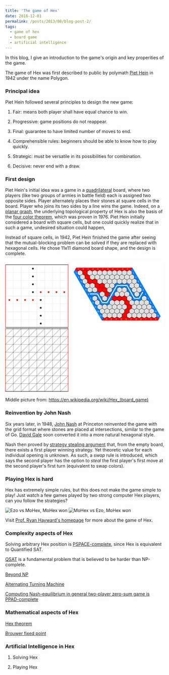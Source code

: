 ```yaml
---
title: 'The game of Hex'
date: 2018-12-01
permalink: /posts/2013/08/blog-post-2/
tags:
  - game of hex
  - board game
  - artificial intelligence
---
```

In this blog, I give an introduction to the game's origin and key properities of the game.


The game of Hex was first described to public by polymath [Piet Hein](https://en.wikipedia.org/wiki/Piet_Hein_(scientist)) in 1942 under the name Polygon. 

### Principal idea
Piet Hein followed several principles to design the new game: 

1. Fair: means both player shall have equal chance to win. 

2. Progressive: game positions do not reappear. 

3. Final: guarantee to have limited number of moves to end. 

4. Comprehensible rules: beginners should be able to know how to play quickly.

5. Strategic: must be versatile in its possibilities for combination. 

6. Decisive: never end with a draw. 

### First design 
Piet Hein's initial idea was a game in a [quadrilateral](https://en.wikipedia.org/wiki/Quadrilateral) board, where two players (like two groups of armies in battle field) each is assigned two opposite sides. Player alternately places their stones at square cells in the board. Player who joins its two sides by a line wins the game. Indeed, on a [planar graph](https://en.wikipedia.org/wiki/Planar_graph), the underlying topological property of Hex is also the basis of the [four color theorem](https://en.wikipedia.org/wiki/Four_color_theorem), which was proven in 1976. Piet Hein initially considered a board with square cells, but one could quickly realize that in such a game, undesired situation could happen,   

Instead of square cells, in 1942, Piet Hein finished the game after seeing that the mutual-blocking problem can be solved if they are replaced with hexagonal cells. He chose 11x11 diamond board shape, and the design is complete. 

![](/images/grid2.png "A failure design for the game of Hex")
![](/images/Hex-board-11x11.jpg "11x11 Hex proposed by Piet Hein") 
![](/images/grid_nash2.png "Board format originally described by John Nash, playing at intersections")

Middle picture from: https://en.wikipedia.org/wiki/Hex_(board_game)

### Reinvention by John Nash

Six years later, in 1948, [John Nash]() at Princeton reinvented the game with the grid format where stones are placed at intersections, similar to the game of Go. [David Gale](https://en.wikipedia.org/wiki/David_Gale) soon converted it into a more natural hexagonal style.  



Nash then proved by [strategy stealing argument](https://en.wikipedia.org/wiki/Strategy-stealing_argument) that, from the empty board, there exists a first player winning strategy. Yet theoretic value for each individual opening is unknown. As such, a *swap* rule is introduced, which says the second player has the option to *steal* the first player's first move at the second player's first turn (equivalent to swap colors). 

### Playing Hex is hard
Hex has extremely simple rules, but this does not make the game simple to play! Just watch a few games played by two strong computer Hex players, can you follow the strategies? 

![](imgs/ezo-mohex-2018-11x11-04.png "Ezo vs MoHex, MoHex won") 
![](imgs/mohex-ezo-2018-11x11-05.png "MoHex vs Ezo, MoHex won")


Visit [Prof. Ryan Hayward's homepage](https://webdocs.cs.ualberta.ca/~hayward/) for more about the game of Hex. 


### Complexity aspects of Hex

Solving arbitrary Hex position is [PSPACE-complete](https://en.wikipedia.org/wiki/PSPACE-complete), since Hex is equivalent to Quantified SAT. 

[QSAT](https://en.wikipedia.org/wiki/True_quantified_Boolean_formula) is a fundamental problem that is believed to be harder than NP-complete. 

[Beyond NP](http://beyondnp.org/)

[Alternating Turning Machine](https://en.wikipedia.org/wiki/Alternating_Turing_machine)


[Computing Nash-equilibrium in general two-player zero-sum game is PPAD-complete](https://en.wikipedia.org/wiki/PPAD_(complexity))


### Mathematical aspects of Hex
[Hex theorem](http://web.mit.edu/sp.268/www/hex-notes.pdf)

[Brouwer fixed point](https://en.wikipedia.org/wiki/Brouwer_fixed-point_theorem)


### Artificial Intelligence in Hex

1. Solving Hex 

2. Playing Hex